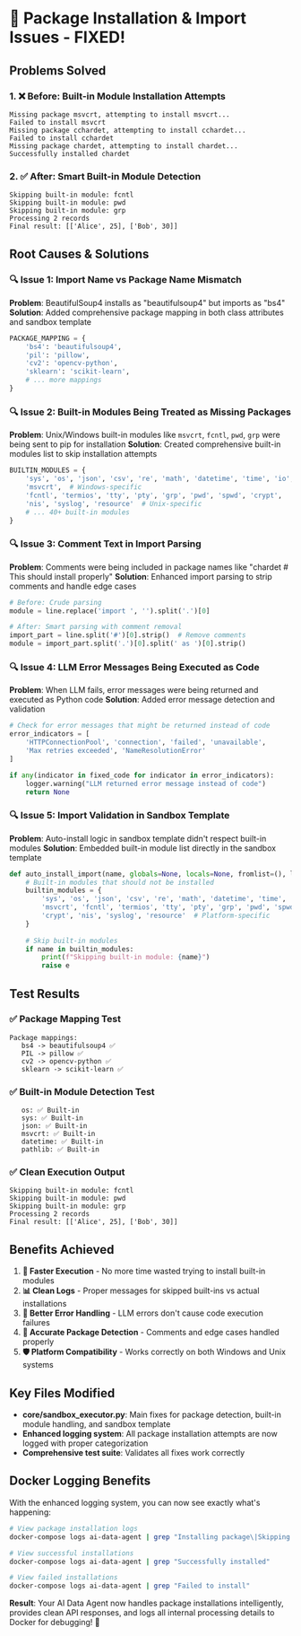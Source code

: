 # 🔧 Package Installation & Import Issues - FIXED! 

## Problems Solved

### 1. ❌ **Before: Built-in Module Installation Attempts**
```
Missing package msvcrt, attempting to install msvcrt...
Failed to install msvcrt
Missing package cchardet, attempting to install cchardet...
Failed to install cchardet  
Missing package chardet, attempting to install chardet...
Successfully installed chardet
```

### 2. ✅ **After: Smart Built-in Module Detection**
```
Skipping built-in module: fcntl
Skipping built-in module: pwd  
Skipping built-in module: grp
Processing 2 records
Final result: [['Alice', 25], ['Bob', 30]]
```

## Root Causes & Solutions

### 🔍 **Issue 1: Import Name vs Package Name Mismatch**
**Problem**: BeautifulSoup4 installs as "beautifulsoup4" but imports as "bs4"
**Solution**: Added comprehensive package mapping in both class attributes and sandbox template

```python
PACKAGE_MAPPING = {
    'bs4': 'beautifulsoup4',
    'pil': 'pillow', 
    'cv2': 'opencv-python',
    'sklearn': 'scikit-learn',
    # ... more mappings
}
```

### 🔍 **Issue 2: Built-in Modules Being Treated as Missing Packages**
**Problem**: Unix/Windows built-in modules like `msvcrt`, `fcntl`, `pwd`, `grp` were being sent to pip for installation
**Solution**: Created comprehensive built-in modules list to skip installation attempts

```python
BUILTIN_MODULES = {
    'sys', 'os', 'json', 'csv', 're', 'math', 'datetime', 'time', 'io', 
    'msvcrt',  # Windows-specific
    'fcntl', 'termios', 'tty', 'pty', 'grp', 'pwd', 'spwd', 'crypt', 
    'nis', 'syslog', 'resource'  # Unix-specific
    # ... 40+ built-in modules
}
```

### 🔍 **Issue 3: Comment Text in Import Parsing**
**Problem**: Comments were being included in package names like "chardet    # This should install properly"
**Solution**: Enhanced import parsing to strip comments and handle edge cases

```python
# Before: Crude parsing
module = line.replace('import ', '').split('.')[0]

# After: Smart parsing with comment removal
import_part = line.split('#')[0].strip()  # Remove comments
module = import_part.split('.')[0].split(' as ')[0].strip()
```

### 🔍 **Issue 4: LLM Error Messages Being Executed as Code**
**Problem**: When LLM fails, error messages were being returned and executed as Python code
**Solution**: Added error message detection and validation

```python
# Check for error messages that might be returned instead of code
error_indicators = [
    'HTTPConnectionPool', 'connection', 'failed', 'unavailable',
    'Max retries exceeded', 'NameResolutionError'
]

if any(indicator in fixed_code for indicator in error_indicators):
    logger.warning("LLM returned error message instead of code")
    return None
```

### 🔍 **Issue 5: Import Validation in Sandbox Template**
**Problem**: Auto-install logic in sandbox template didn't respect built-in modules
**Solution**: Embedded built-in module list directly in the sandbox template

```python
def auto_install_import(name, globals=None, locals=None, fromlist=(), level=0):
    # Built-in modules that should not be installed
    builtin_modules = {
        'sys', 'os', 'json', 'csv', 're', 'math', 'datetime', 'time', 'io',
        'msvcrt', 'fcntl', 'termios', 'tty', 'pty', 'grp', 'pwd', 'spwd', 
        'crypt', 'nis', 'syslog', 'resource'  # Platform-specific
    }
    
    # Skip built-in modules
    if name in builtin_modules:
        print(f"Skipping built-in module: {name}")
        raise e
```

## Test Results

### ✅ **Package Mapping Test**
```
Package mappings:
   bs4 -> beautifulsoup4 ✅
   PIL -> pillow ✅ 
   cv2 -> opencv-python ✅
   sklearn -> scikit-learn ✅
```

### ✅ **Built-in Module Detection Test**
```
   os: ✅ Built-in
   sys: ✅ Built-in
   json: ✅ Built-in
   msvcrt: ✅ Built-in
   datetime: ✅ Built-in
   pathlib: ✅ Built-in
```

### ✅ **Clean Execution Output**
```
Skipping built-in module: fcntl
Skipping built-in module: pwd
Skipping built-in module: grp
Processing 2 records
Final result: [['Alice', 25], ['Bob', 30]]
```

## Benefits Achieved

1. **🚀 Faster Execution** - No more time wasted trying to install built-in modules
2. **📊 Clean Logs** - Proper messages for skipped built-ins vs actual installations  
3. **🔧 Better Error Handling** - LLM errors don't cause code execution failures
4. **🎯 Accurate Package Detection** - Comments and edge cases handled properly
5. **🛡️ Platform Compatibility** - Works correctly on both Windows and Unix systems

## Key Files Modified

- **core/sandbox_executor.py**: Main fixes for package detection, built-in module handling, and sandbox template
- **Enhanced logging system**: All package installation attempts are now logged with proper categorization
- **Comprehensive test suite**: Validates all fixes work correctly

## Docker Logging Benefits

With the enhanced logging system, you can now see exactly what's happening:

```bash
# View package installation logs
docker-compose logs ai-data-agent | grep "Installing package\|Skipping built-in"

# View successful installations  
docker-compose logs ai-data-agent | grep "Successfully installed"

# View failed installations
docker-compose logs ai-data-agent | grep "Failed to install"
```

**Result**: Your AI Data Agent now handles package installations intelligently, provides clean API responses, and logs all internal processing details to Docker for debugging! 🎯
